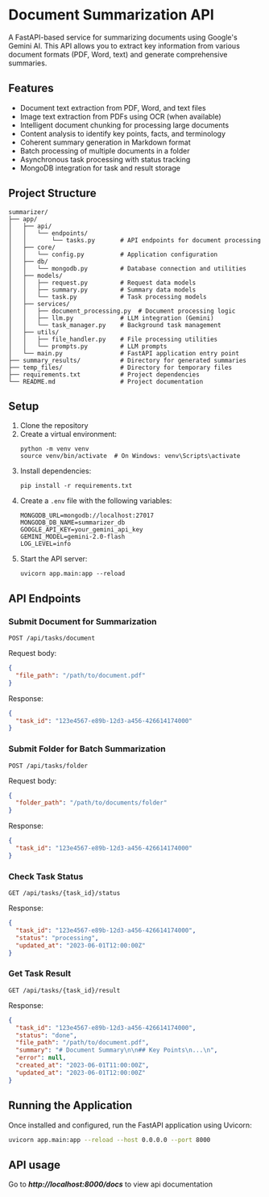# Document Summarization API

A FastAPI-based service for summarizing documents using Google's Gemini AI. This API allows you to extract key information from various document formats (PDF, Word, text) and generate comprehensive summaries.

## Features

- Document text extraction from PDF, Word, and text files
- Image text extraction from PDFs using OCR (when available)
- Intelligent document chunking for processing large documents
- Content analysis to identify key points, facts, and terminology
- Coherent summary generation in Markdown format
- Batch processing of multiple documents in a folder
- Asynchronous task processing with status tracking
- MongoDB integration for task and result storage

## Project Structure

```
summarizer/
├── app/
│   ├── api/
│   │   └── endpoints/
│   │       └── tasks.py       # API endpoints for document processing
│   ├── core/
│   │   └── config.py          # Application configuration
│   ├── db/
│   │   └── mongodb.py         # Database connection and utilities
│   ├── models/
│   │   ├── request.py         # Request data models
│   │   ├── summary.py         # Summary data models
│   │   └── task.py            # Task processing models
│   ├── services/
│   │   ├── document_processing.py  # Document processing logic
│   │   ├── llm.py             # LLM integration (Gemini)
│   │   └── task_manager.py    # Background task management
│   ├── utils/
│   │   ├── file_handler.py    # File processing utilities
│   │   └── prompts.py         # LLM prompts
│   └── main.py                # FastAPI application entry point
├── summary_results/           # Directory for generated summaries
├── temp_files/                # Directory for temporary files
├── requirements.txt           # Project dependencies
└── README.md                  # Project documentation
```

## Setup

1. Clone the repository
2. Create a virtual environment:
   ```
   python -m venv venv
   source venv/bin/activate  # On Windows: venv\Scripts\activate
   ```
3. Install dependencies:
   ```
   pip install -r requirements.txt
   ```
4. Create a `.env` file with the following variables:
   ```
   MONGODB_URL=mongodb://localhost:27017
   MONGODB_DB_NAME=summarizer_db
   GOOGLE_API_KEY=your_gemini_api_key
   GEMINI_MODEL=gemini-2.0-flash
   LOG_LEVEL=info
   ```
5. Start the API server:
   ```
   uvicorn app.main:app --reload
   ```

## API Endpoints

### Submit Document for Summarization

```
POST /api/tasks/document
```

Request body:
```json
{
  "file_path": "/path/to/document.pdf"
}
```

Response:
```json
{
  "task_id": "123e4567-e89b-12d3-a456-426614174000"
}
```

### Submit Folder for Batch Summarization

```
POST /api/tasks/folder
```

Request body:
```json
{
  "folder_path": "/path/to/documents/folder"
}
```

Response:
```json
{
  "task_id": "123e4567-e89b-12d3-a456-426614174000"
}
```

### Check Task Status

```
GET /api/tasks/{task_id}/status
```

Response:
```json
{
  "task_id": "123e4567-e89b-12d3-a456-426614174000",
  "status": "processing",
  "updated_at": "2023-06-01T12:00:00Z"
}
```

### Get Task Result

```
GET /api/tasks/{task_id}/result
```

Response:
```json
{
  "task_id": "123e4567-e89b-12d3-a456-426614174000",
  "status": "done",
  "file_path": "/path/to/document.pdf",
  "summary": "# Document Summary\n\n## Key Points\n...\n",
  "error": null,
  "created_at": "2023-06-01T11:00:00Z",
  "updated_at": "2023-06-01T12:00:00Z"
}
```
## Running the Application
Once installed and configured, run the FastAPI application using Uvicorn:

```bash
uvicorn app.main:app --reload --host 0.0.0.0 --port 8000
```

## API usage

Go to ***http://localhost:8000/docs*** to view api documentation